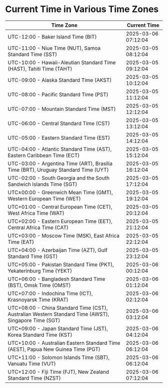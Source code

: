 # Current Time in Various Time Zones

| Time Zone | Current Time |
|-----------|--------------|
| UTC-12:00 - Baker Island Time (BIT) | 2025-03-06 07:12:04 |
| UTC-11:00 - Niue Time (NUT), Samoa Standard Time (SST) | 2025-03-05 08:12:04 |
| UTC-10:00 - Hawaii-Aleutian Standard Time (HAST), Tahiti Time (TAHT) | 2025-03-05 09:12:04 |
| UTC-09:00 - Alaska Standard Time (AKST) | 2025-03-05 10:12:04 |
| UTC-08:00 - Pacific Standard Time (PST) | 2025-03-05 11:12:04 |
| UTC-07:00 - Mountain Standard Time (MST) | 2025-03-05 12:12:04 |
| UTC-06:00 - Central Standard Time (CST) | 2025-03-05 13:12:04 |
| UTC-05:00 - Eastern Standard Time (EST) | 2025-03-05 14:12:04 |
| UTC-04:00 - Atlantic Standard Time (AST), Eastern Caribbean Time (ECT) | 2025-03-05 15:12:04 |
| UTC-03:00 - Argentina Time (ART), Brasília Time (BRT), Uruguay Standard Time (UYT) | 2025-03-05 16:12:04 |
| UTC-02:00 - South Georgia and the South Sandwich Islands Time (SGT) | 2025-03-05 17:12:04 |
| UTC±00:00 - Greenwich Mean Time (GMT), Western European Time (WET) | 2025-03-05 19:12:04 |
| UTC+01:00 - Central European Time (CET), West Africa Time (WAT) | 2025-03-05 20:12:04 |
| UTC+02:00 - Eastern European Time (EET), Central Africa Time (CAT) | 2025-03-05 21:12:04 |
| UTC+03:00 - Moscow Time (MSK), East Africa Time (EAT) | 2025-03-05 22:12:04 |
| UTC+04:00 - Azerbaijan Time (AZT), Gulf Standard Time (GST) | 2025-03-05 23:12:04 |
| UTC+05:00 - Pakistan Standard Time (PKT), Yekaterinburg Time (YEKT) | 2025-03-06 00:12:04 |
| UTC+06:00 - Bangladesh Standard Time (BST), Omsk Time (OMST) | 2025-03-06 01:12:04 |
| UTC+07:00 - Indochina Time (ICT), Krasnoyarsk Time (KRAT) | 2025-03-06 02:12:04 |
| UTC+08:00 - China Standard Time (CST), Australian Western Standard Time (AWST), Singapore Time (SGT) | 2025-03-06 03:12:04 |
| UTC+09:00 - Japan Standard Time (JST), Korea Standard Time (KST) | 2025-03-06 04:12:04 |
| UTC+10:00 - Australian Eastern Standard Time (AEST), Papua New Guinea Time (PGT) | 2025-03-06 06:12:04 |
| UTC+11:00 - Solomon Islands Time (SBT), Vanuatu Time (VUT) | 2025-03-06 06:12:04 |
| UTC+12:00 - Fiji Time (FJT), New Zealand Standard Time (NZST) | 2025-03-06 07:12:04 |
